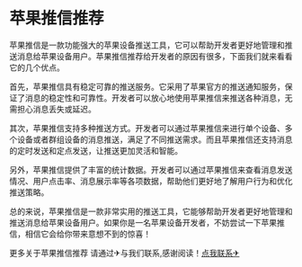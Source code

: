 # 苹果推信推荐

苹果推信是一款功能强大的苹果设备推送工具，它可以帮助开发者更好地管理和推送消息给苹果设备用户。苹果推信推荐给开发者的原因有很多，下面我们就来看看它的几个优点。

首先，苹果推信具有稳定可靠的推送服务。它采用了苹果官方的推送通知服务，保证了消息的稳定性和可靠性。开发者可以放心地使用苹果推信来推送各种消息，无需担心消息丢失或延迟。

其次，苹果推信支持多种推送方式。开发者可以通过苹果推信来进行单个设备、多个设备或者群组设备的消息推送，满足了不同推送需求。而且苹果推信还支持消息的定时发送和定点发送，让推送更加灵活和智能。

另外，苹果推信提供了丰富的统计数据。开发者可以通过苹果推信来查看消息发送情况、用户点击率、消息展示率等各项数据，帮助他们更好地了解用户行为和优化推送策略。

总的来说，苹果推信是一款非常实用的推送工具，它能够帮助开发者更好地管理和推送消息给苹果设备用户。如果你是一名苹果设备开发者，不妨尝试一下苹果推信，相信它会给你带来意想不到的惊喜！

更多关于苹果推信推荐 请通过✈与我们联系,感谢阅读！[点我联系✈](https://www.G208.com)